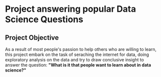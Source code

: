 # Project answering  popular Data Science Questions

## Project Objective
As a result of most people's passion to help others who are willing to learn, this project embark on the task of seraching the internet for data, doing exploratory analysis on the data and try to draw  conclusive insight to answer the question:
**"What is it that people want to learn about in data science?"**
